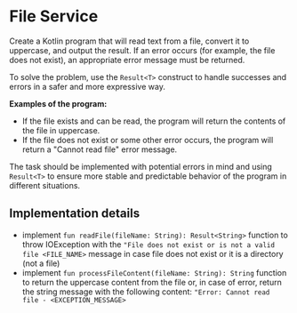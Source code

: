 # File Service

Create a Kotlin program that will read text from a file, convert it to uppercase, and output the result. If an error occurs (for example, the file does not exist), an appropriate error message must be returned.

To solve the problem, use the `Result<T>` construct to handle successes and errors in a safer and more expressive way.

**Examples of the program:**
- If the file exists and can be read, the program will return the contents of the file in uppercase.
- If the file does not exist or some other error occurs, the program will return a "Cannot read file" error message.

The task should be implemented with potential errors in mind and using `Result<T>` to ensure more stable and predictable behavior of the program in different situations.

## Implementation details
- implement `fun readFile(fileName: String): Result<String>` function to throw IOException with the `"File does not exist or is not a valid file <FILE_NAME>` message in case file does not exist or it is a directory (not a file)
- implement `fun processFileContent(fileName: String): String` function to return the uppercase content from the file or, in case of error, return the string message with the following content: `"Error: Cannot read file - <EXCEPTION_MESSAGE>`
